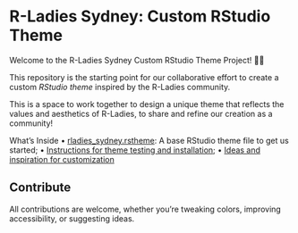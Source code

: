 # R-Ladies Sydney: Custom RStudio Theme

Welcome to the R-Ladies Sydney Custom RStudio Theme Project! 🎨✨

This repository is the starting point for our collaborative effort to create a custom *RStudio theme* inspired by the R-Ladies community. 

This is a space to work together to design a unique theme that reflects the values and aesthetics of R-Ladies, to share and refine our creation as a community!

What’s Inside
	•	[rladies_sydney.rstheme](): A base RStudio theme file to get us started;
	•	[Instructions for theme testing and installation](https://docs.posit.co/ide/user/ide/guide/ui/appearance.html#:~:text=RStudio%20provides%20support%20for%20two,has%20a%20light%20blue%20background.);
	•	[Ideas and inspiration for customization](https://www.garrickadenbuie.com/project/rsthemes/)

## Contribute

All contributions are welcome, whether you’re tweaking colors, improving accessibility, or suggesting ideas. 
